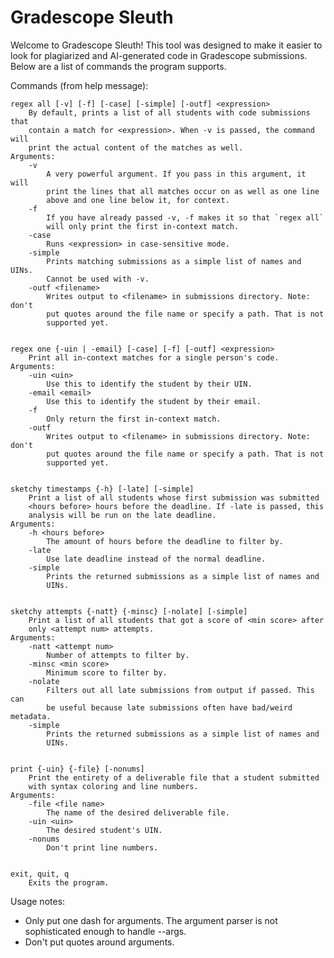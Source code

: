 # Gradescope Sleuth

Welcome to Gradescope Sleuth! This tool was designed to make it easier to look for plagiarized and AI-generated code in Gradescope submissions. Below are a list of commands the program supports.

Commands (from help message):

    regex all [-v] [-f] [-case] [-simple] [-outf] <expression>
        By default, prints a list of all students with code submissions that
        contain a match for <expression>. When -v is passed, the command will
        print the actual content of the matches as well.
    Arguments:
        -v
            A very powerful argument. If you pass in this argument, it will
            print the lines that all matches occur on as well as one line
            above and one line below it, for context.
        -f
            If you have already passed -v, -f makes it so that `regex all`
            will only print the first in-context match.
        -case
            Runs <expression> in case-sensitive mode.
        -simple
            Prints matching submissions as a simple list of names and UINs.
            Cannot be used with -v.
        -outf <filename>
            Writes output to <filename> in submissions directory. Note: don't
            put quotes around the file name or specify a path. That is not
            supported yet.


    regex one {-uin | -email} [-case] [-f] [-outf] <expression>
        Print all in-context matches for a single person's code.
    Arguments:
        -uin <uin>
            Use this to identify the student by their UIN.
        -email <email>
            Use this to identify the student by their email.
        -f
            Only return the first in-context match.
        -outf
            Writes output to <filename> in submissions directory. Note: don't
            put quotes around the file name or specify a path. That is not
            supported yet.


    sketchy timestamps {-h} [-late] [-simple]
        Print a list of all students whose first submission was submitted
        <hours before> hours before the deadline. If -late is passed, this
        analysis will be run on the late deadline.
    Arguments:
        -h <hours before>
            The amount of hours before the deadline to filter by.
        -late
            Use late deadline instead of the normal deadline.
        -simple
            Prints the returned submissions as a simple list of names and
            UINs.


    sketchy attempts {-natt} {-minsc} [-nolate] [-simple]
        Print a list of all students that got a score of <min score> after
        only <attempt num> attempts.
    Arguments:
        -natt <attempt num>
            Number of attempts to filter by.
        -minsc <min score>
            Minimum score to filter by.
        -nolate
            Filters out all late submissions from output if passed. This can
            be useful because late submissions often have bad/weird metadata.
        -simple
            Prints the returned submissions as a simple list of names and
            UINs.


    print {-uin} {-file} [-nonums]
        Print the entirety of a deliverable file that a student submitted
        with syntax coloring and line numbers.
    Arguments:
        -file <file name>
            The name of the desired deliverable file.
        -uin <uin>
            The desired student's UIN.
        -nonums
            Don't print line numbers.


    exit, quit, q
        Exits the program.


Usage notes:
- Only put one dash for arguments. The argument parser is not sophisticated enough to handle --args.
- Don't put quotes around arguments.



